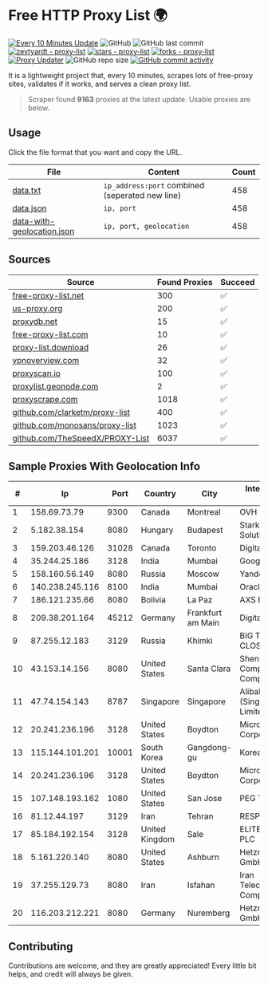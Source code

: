 
# Free HTTP Proxy List 🌍

[![Every 10 Minutes Update](https://github.com/mertguvencli/http-proxy-list/actions/workflows/main.yml/badge.svg?branch=main)](https://github.com/mertguvencli/http-proxy-list/actions/workflows/main.yml)
![GitHub](https://img.shields.io/github/license/mertguvencli/http-proxy-list)
![GitHub last commit](https://img.shields.io/github/last-commit/mertguvencli/http-proxy-list)
[![zevtyardt - proxy-list](https://img.shields.io/static/v1?label=zevtyardt&message=proxy-list&color=blue&logo=github)](https://github.com/zevtyardt/proxy-list "Go to GitHub repo")
[![stars - proxy-list](https://img.shields.io/github/stars/zevtyardt/proxy-list?style=social)](https://github.com/zevtyardt/proxy-list)
[![forks - proxy-list](https://img.shields.io/github/forks/zevtyardt/proxy-list?style=social)](https://github.com/zevtyardt/proxy-list)
[![Proxy Updater](https://github.com/zevtyardt/proxy-list/workflows/Proxy%20Updater/badge.svg)](https://github.com/zevtyardt/proxy-list/actions?query=workflow:"Proxy+Updater")
![GitHub repo size](https://img.shields.io/github/repo-size/zevtyardt/proxy-list)
[![GitHub commit activity](https://img.shields.io/github/commit-activity/m/zevtyardt/proxy-list?logo=commits)](https://github.com/zevtyardt/proxy-list/commits/main)

It is a lightweight project that, every 10 minutes, scrapes lots of free-proxy sites, validates if it works, and serves a clean proxy list.

> Scraper found **9163** proxies at the latest update. Usable proxies are below.

## Usage

Click the file format that you want and copy the URL.

|File|Content|Count|
|----|-------|-----|
|[data.txt](https://raw.githubusercontent.com/mertguvencli/http-proxy-list/main/proxy-list/data.txt)|`ip_address:port` combined (seperated new line)|458|
|[data.json](https://raw.githubusercontent.com/mertguvencli/http-proxy-list/main/proxy-list/data.json)|`ip, port`|458|
|[data-with-geolocation.json](https://raw.githubusercontent.com/mertguvencli/http-proxy-list/main/proxy-list/data-with-geolocation.json)|`ip, port, geolocation`|458|

## Sources

|Source|Found Proxies|Succeed|
|------|-------------|-------|
|[free-proxy-list.net](https://free-proxy-list.net)|300|✅|
|[us-proxy.org](https://www.us-proxy.org)|200|✅|
|[proxydb.net](http://proxydb.net)|15|✅|
|[free-proxy-list.com](https://free-proxy-list.com/?page=&port=&type%5B%5D=http&type%5B%5D=https&up_time=0&search=Search)|10|✅|
|[proxy-list.download](https://www.proxy-list.download/HTTP)|26|✅|
|[vpnoverview.com](https://vpnoverview.com/privacy/anonymous-browsing/free-proxy-servers)|32|✅|
|[proxyscan.io](https://www.proxyscan.io)|100|✅|
|[proxylist.geonode.com](https://proxylist.geonode.com/api/proxy-list?limit=300&page=1&sort_by=lastChecked&sort_type=desc&protocols=http,https)|2|✅|
|[proxyscrape.com](https://api.proxyscrape.com/v2/?request=displayproxies&protocol=http&timeout=10000&country=all&ssl=all&anonymity=all)|1018|✅|
|[github.com/clarketm/proxy-list](https://raw.githubusercontent.com/clarketm/proxy-list/master/proxy-list-raw.txt)|400|✅|
|[github.com/monosans/proxy-list](https://raw.githubusercontent.com/monosans/proxy-list/main/proxies/http.txt)|1023|✅|
|[github.com/TheSpeedX/PROXY-List](https://raw.githubusercontent.com/TheSpeedX/PROXY-List/master/http.txt)|6037|✅|


## Sample Proxies With Geolocation Info

|#|Ip|Port|Country|City|Internet Service Provider|
|-|--|----|-------|----|-------------------------|
|1|158.69.73.79|9300|Canada|Montreal|OVH SAS|
|2|5.182.38.154|8080|Hungary|Budapest|Stark Industries Solutions LTD|
|3|159.203.46.126|31028|Canada|Toronto|DigitalOcean, LLC|
|4|35.244.25.186|3128|India|Mumbai|Google LLC|
|5|158.160.56.149|8080|Russia|Moscow|Yandex.Cloud LLC|
|6|140.238.245.116|8100|India|Mumbai|Oracle Corporation|
|7|186.121.235.66|8080|Bolivia|La Paz|AXS Bolivia S. A.|
|8|209.38.201.164|45212|Germany|Frankfurt am Main|DigitalOcean, LLC|
|9|87.255.12.183|3129|Russia|Khimki|BIG TELECOM CLOSED JSC|
|10|43.153.14.156|8080|United States|Santa Clara|Shenzhen Tencent Computer Systems Company Limited|
|11|47.74.154.143|8787|Singapore|Singapore|Alibaba Cloud (Singapore) Private Limited|
|12|20.241.236.196|3128|United States|Boydton|Microsoft Corporation|
|13|115.144.101.201|10001|South Korea|Gangdong-gu|Korea Telecom|
|14|20.241.236.196|3128|United States|Boydton|Microsoft Corporation|
|15|107.148.193.162|1080|United States|San Jose|PEG TECH INC|
|16|81.12.44.197|3129|Iran|Tehran|RESPINA Networks|
|17|85.184.192.154|3128|United Kingdom|Sale|ELITETELE.COM PLC|
|18|5.161.220.140|8080|United States|Ashburn|Hetzner Online GmbH|
|19|37.255.129.73|8080|Iran|Isfahan|Iran Telecommunication Company PJS|
|20|116.203.212.221|8080|Germany|Nuremberg|Hetzner Online GmbH|



## Contributing

Contributions are welcome, and they are greatly appreciated! Every
little bit helps, and credit will always be given.

